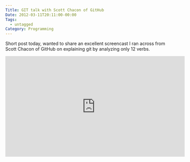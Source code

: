 ```yaml
---
Title: GIT talk with Scott Chacon of GitHub
Date: 2012-03-11T20:11:00-00:00
Tags:
  - untagged
Category: Programming
---
```


Short post today, wanted to share an excellent screencast I ran across from Scott Chacon of GitHub on explaining git by analyzing only 12 verbs.

<iframe width="560" height="315" src="http://www.youtube.com/embed/ZDR433b0HJY" frameborder="0" allowfullscreen></iframe>
